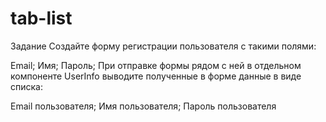 # tab-list

Задание
Создайте форму регистрации пользователя с такими полями:

Email;
Имя;
Пароль;
При отправке формы рядом с ней в отдельном компоненте UserInfo выводите полученные в форме данные в виде списка:

Email пользователя;
Имя пользователя;
Пароль пользователя
